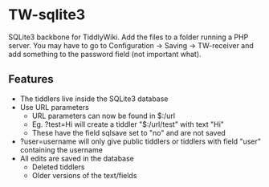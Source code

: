 # TW-sqlite3
SQLite3 backbone for TiddlyWiki. Add the files to a folder running a PHP server. You may have to go to Configuration -> Saving -> TW-receiver and add something to the password field (not important what).

## Features

* The tiddlers live inside the SQLite3 database
* Use URL parameters
  * URL parameters can now be found in $:/url
  * Eg. ?test=Hi will create a tiddler "$:/url/test" with text "Hi"
  * These have the field sqlsave set to "no" and are not saved
* ?user=username will only give public tiddlers or tiddlers with field "user" containing the username
* All edits are saved in the database
  * Deleted tiddlers
  * Older versions of the text/fields
